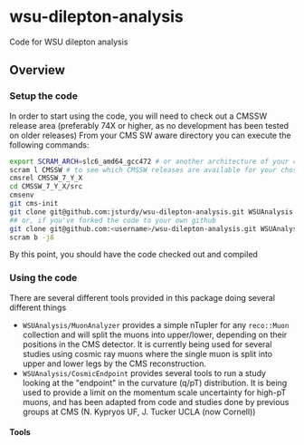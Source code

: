 # wsu-dilepton-analysis
Code for WSU dilepton analysis
## Overview

### Setup the code
In order to start using the code, you will need to check out a CMSSW release area (preferably 74X or higher, as no development has been tested on older releases)
From your CMS SW aware directory you can execute the following commands:
```bash
export SCRAM_ARCH=slc6_amd64_gcc472 # or another architecture of your choice
scram l CMSSW # to see which CMSSW releases are available for your chosen architecture
cmsrel CMSSW_7_Y_X
cd CMSSW_7_Y_X/src
cmsenv
git cms-init
git clone git@github.com:jsturdy/wsu-dilepton-analysis.git WSUAnalysis
## or, if you've forked the code to your own github
git clone git@github.com:<username>/wsu-dilepton-analysis.git WSUAnalysis
scram b -j8
```

By this point, you should have the code checked out and compiled

### Using the code
There are several different tools provided in this package doing several different things
* ```WSUAnalysis/MuonAnalyzer``` provides a simple nTupler for any ```reco::Muon``` collection and will split the muons into upper/lower, depending on their positions in the CMS detector.  It is currently being used for several studies using cosmic ray muons where the single muon is split into upper and lower legs by the CMS reconstruction.
* ```WSUAnalysis/CosmicEndpoint``` provides several tools to run a study looking at the "endpoint" in the curvature (q/pT) distribution.  It is being used to provide a limit on the momentum scale uncertainty for high-pT muons, and has been adapted from code and studies done by previous groups at CMS (N. Kypryos UF, J. Tucker UCLA (now Cornell))

#### Tools
